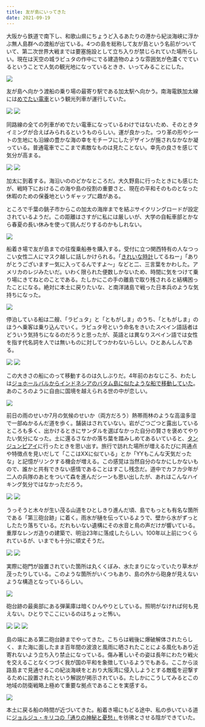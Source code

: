 ```yaml
---
title: 友が島にいってきた
date: 2021-09-19
---
```


大阪から鉄道で南下し、和歌山県にちょうど入るあたりの港から紀淡海峡に浮かぶ無人島群への渡船が出ている。4つの島を総称して友が島という名前がついていて、第二次世界大戦までは要塞施設として立ち入りが禁じられていた場所らしい。現在は天空の城ラピュタの作中にでる建造物のような雰囲気が色濃くでているということで人気の観光地になっているときき、いってみることにした。

![](https://img.xar.sh/i-rdQ25V2-X2.jpg)

友が島へ向かう渡船の乗り場の最寄り駅である加太駅へ向かう。南海電鉄加太線には[めでたい電車](http://www.nankai.co.jp/kada/medetai.html)という観光列車が運行していた。

![](https://img.xar.sh/i-7Cq9j6J-X2.jpg)
![](https://img.xar.sh/i-QQJmb9N-X2.jpg)

同路線の全ての列車がめでたい電車になっているわけではないため、そのときタイミングが合えばみられるというものらしい。運が良かった。つり革の形やシートの生地にも沿線の豊かな海の幸をモチーフにしたデザインが施されなかなか凝っている。普通電車でここまで素敵なものは見たことない。幸先の良さを感じて気分が高まる。

![](https://img.xar.sh/i-pTDK5Qm-X2.jpg)
![](https://img.xar.sh/i-kbr8JKW-X2.jpg)

加太に到着する。海沿いののどかなところだ。大久野島に行ったときにも感じたが、戦時下におけるこの海や島の役割の重要さと、現在の平和そのものとなった休暇のための保養地というギャップに趣がある。

ところで千葉の銚子市からこの加太の海岸までを結ぶサイクリングロードが設定されているようだ。この距離はさすがに私には厳しいが、大学の自転車部とかなら春夏の長い休みを使って挑んだりするのかもしれない。

![](https://img.xar.sh/i-JzWh8KD-X2.jpg)

船着き場で友が島までの往復乗船券を購入する。受付に立つ関西特有の人なつっこい女性二人にマスク越しに話しかけられる。「[きれいな時計](/post/1511215360/)してるねー」「ありがとうございますー気に入ってるんですよ〜」などと二、三言葉をかわした。アメリカのレジみたいだ。いわく限られた便数しかないため、時間に気をつけて乗り場にきてねとのことである。たしかにこの手の離島で取り残されると結構困ったことになる。絶対に本土に戻りたいな、と南洋諸島で戦った日本兵のような気持ちになった。

![](https://img.xar.sh/i-9bBBm8D-X2.jpg)

停泊している船は二艘、「ラピュタ」と「ともがしま」のうち、「ともがしま」のほうへ乗客は乗り込んでいく。ラピュタ号という命名をきいたスペイン語話者はどういう気持ちになるのだろうと思ったが、英語とは異なりスペイン語では女性を指す代名詞を人では無いものに対してつかわないらしい。ひとあんしんである。

![](https://img.xar.sh/i-hPmC2sp-X2.jpg)
![](https://img.xar.sh/i-fFK2jqK-X2.jpg)

この大きさの船にのって移動するのは久しぶりだ。4年前のおなじころ、わたしは[ジョホールバルからインドネシアのバタム島に似たような船で移動していた](/post/1505642009/)。あのころのように自由に国境を越えられる世の中が恋しい。

![](https://img.xar.sh/i-pKp5hgh-X2.jpg)

前日の雨のせいか7月の気候のせいか（両方だろう）熱帯雨林のような高温多湿で一部ぬかるんだ道を歩く。舗装はされていない。岩がごつごつと露出しているところも多く、出かけるときにサンダルを選ばなかった自分の賢さを褒めてやりたい気分になった。土に還るさなかの落ち葉を踏みしめてあるいていると、[タンジュンピアイ](/post/1505625239/)に行ったときを思い出す。旅行で訪れた場所が増えるたびに共通点や特徴点を見いだして「ここはXXに似ている」とか「YYもこんな天気だったな」と記憶がリンクする機会が増える。この感覚は当然自分のなかにしかないもので、誰かと共有できない感情であることはすこし残念だ。道中でカフカ少年が二人の兵隊のあとをついて森を進んだシーンも思い出したが、あれはこんなハイキング気分ではなかっただろう。

![](https://img.xar.sh/i-KCcMvjb-X2.jpg)
![](https://img.xar.sh/i-kVbPZPQ-X2.jpg)

うっそうと木々が生い茂る山道をひとしきり進んだ頃、島でもっとも有名な箇所である「第三砲台跡」に着く。雨水が樋を伝っているようで、壁から水がずっとしたたり落ちている。だれもいない遺構にその水音と鳥の声だけが響いている。重厚なレンガ造りの建築で、明治23年に落成したらしい。100年以上前につくられているが、いまでも十分に頑丈そうだ。

![](https://img.xar.sh/i-45mRctK-X2.jpg)
![](https://img.xar.sh/i-MbSVFks-X2.jpg)

実際に砲門が設置されていた箇所は丸くくぼみ、水たまりになっていたり草木が茂ったりしている。このような箇所がいくつもあり、島の外から砲身が見えないような構造となっているらしい。

![](https://img.xar.sh/i-6kbx9pj-X2.jpg)

砲台跡の最奥部にある弾薬庫は暗くひんやりとしている。照明がなければ何も見えない。ひとりでここにいるのはちょっと怖い。

![](https://img.xar.sh/i-2z2XBDQ-X2.jpg)
![](https://img.xar.sh/i-q4Fvr3L-X2.jpg)
![](https://img.xar.sh/i-njg8fQZ-X2.jpg)

島の端にある第二砲台跡までやってきた。こちらは戦後に爆破解体されたらしく、また海に面したまま百年間の波浪と風雨に晒されたことによる風化もあり近寄れないよう立ち入り禁止になっている。傷み著しいその姿は長年にわたり戦火を交えることなくつづく我が国の平和を象徴しているようでもある。ここから淡路島まで見通せるこの紀淡海峡をとおり大阪湾に侵入しようとする敵艦を迎撃するために設置されたという解説が掲示されている。たしかにこうしてみるとこの地域の防衛戦略上極めて重要な拠点であることを実感する。

![](https://img.xar.sh/i-w289NJf-X2.jpg)

本土に戻る船の時間が近づいてきた。船着き場にもどる途中、私の歩いている道に[ジョルジュ・キリコの「通りの神秘と憂愁」](http://homepages.neiu.edu/~wbsieger/Art319/319SG/2Sg319/2Sg319fs/319A5-13-6fs.jpg)を彷彿とさせる陰ができていた。

